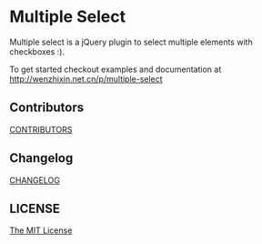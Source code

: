 # Multiple Select

Multiple select is a jQuery plugin to select multiple elements with checkboxes :).

To get started checkout examples and documentation at http://wenzhixin.net.cn/p/multiple-select

## Contributors

[CONTRIBUTORS](https://github.com/wenzhixin/multiple-select/blob/master/CONTRIBUTORS.md)

## Changelog

[CHANGELOG](https://github.com/wenzhixin/multiple-select/blob/master/CHANGELOG.md)

## LICENSE

[The MIT License](https://github.com/wenzhixin/multiple-select/blob/master/LICENSE)